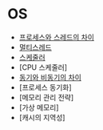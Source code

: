 # OS

- [프로세스와 스레드의 차이](ProcessAndThread.md)
- [멀티스레드](MultiThread.md)
- [스케줄러](Scheduler.md)
- [CPU 스케줄러]
- [동기와 비동기의 차이](SyncAndAsync.md)
- [프로세스 동기화]
- [메모리 관리 전략]
- [가상 메모리]
- [캐시의 지역성]